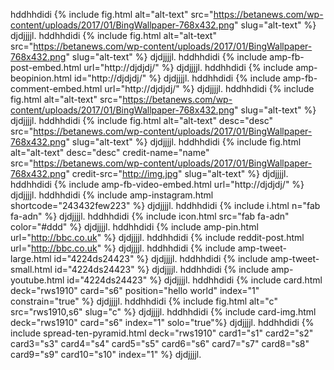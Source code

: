 hddhhdidi {% include fig.html alt="alt-text" src="https://betanews.com/wp-content/uploads/2017/01/BingWallpaper-768x432.png" slug="alt-text" %}  djdjjjjl.
hddhhdidi {% include fig.html alt="alt-text" src="https://betanews.com/wp-content/uploads/2017/01/BingWallpaper-768x432.png" slug="alt-text" %}  djdjjjjl.
hddhhdidi {% include amp-fb-post-embed.html url="http://djdjdj/" %} djdjjjjl.
hddhhdidi {% include amp-beopinion.html id="http://djdjdj/" %} djdjjjjl.
hddhhdidi {% include amp-fb-comment-embed.html url="http://djdjdj/" %} djdjjjjl.
hddhhdidi {% include fig.html alt="alt-text" src="https://betanews.com/wp-content/uploads/2017/01/BingWallpaper-768x432.png" slug="alt-text" %}  djdjjjjl.
hddhhdidi {% include fig.html alt="alt-text" desc="desc" src="https://betanews.com/wp-content/uploads/2017/01/BingWallpaper-768x432.png" slug="alt-text" %}  djdjjjjl.
hddhhdidi {% include fig.html alt="alt-text" desc="desc" credit-name="name" src="https://betanews.com/wp-content/uploads/2017/01/BingWallpaper-768x432.png" credit-src="http://img.jpg" slug="alt-text" %}  djdjjjjl.
hddhhdidi {% include amp-fb-video-embed.html url="http://djdjdj/" %} djdjjjjl.
hddhhdidi {% include amp-instagram.html shortcode="243432few223" %} djdjjjjl.
hddhhdidi {% include i.html n="fab fa-adn" %} djdjjjjl.
hddhhdidi {% include icon.html src="fab fa-adn" color="#ddd" %} djdjjjjl.
hddhhdidi {% include amp-pin.html url="http://bbc.co.uk" %} djdjjjjl.
hddhhdidi {% include reddit-post.html url="http://bbc.co.uk" %} djdjjjjl.
hddhhdidi {% include amp-tweet-large.html id="4224ds24423" %} djdjjjjl.
hddhhdidi {% include amp-tweet-small.html id="4224ds24423" %} djdjjjjl.
hddhhdidi {% include amp-youtube.html id="4224ds24423" %} djdjjjjl.
hddhhdidi {% include card.html deck="rws1910" card="s6" position="hello world" index="1" constrain="true" %} djdjjjjl.
hddhhdidi {% include fig.html alt="c" src="rws1910,s6" slug="c" %}  djdjjjjl.
hddhhdidi {% include card-img.html deck="rws1910" card="s6" index="1" solo="true"%} djdjjjjl.
hddhhdidi {% include spread-ten-pyramid.html deck="rws1910" card1="s1"  card2="s2" card3="s3" card4="s4" card5="s5" card6="s6" card7="s7" card8="s8" card9="s9" card10="s10"  index="1" %} djdjjjjl.

